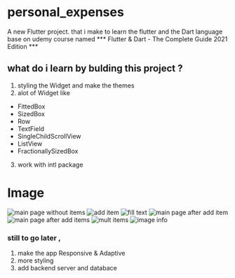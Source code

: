 # personal_expenses

A new Flutter project. that i make to learn the flutter  and the Dart language base on udemy course named *** Flutter & Dart - The Complete Guide 2021 Edition ***

## what do i learn by bulding this project ?

1. styling the Widget and make the themes
2. alot of Widget like 
  * FittedBox
  * SizedBox
  * Row
  * TextField
  * SingleChildScrollView
  * ListView
  * FractionallySizedBox
3. work with intl package 

# Image
![main page without items](./assets/images/Screenshot_1630695004.png)
![add item](./assets/images/Screenshot_1630695023.png)
![fill text ](./assets/images/Screenshot_1630695066.png)
![main page after add item](./assets/images/Screenshot_1630695073.png)
![main page after add items](./assets/images/Screenshot_1630695097.png)
![mult items](./assets/images/Screenshot_1630695195.png)
![image info](./assets/images/Screenshot_1630695308.png)



### still to go later ,
1. make the app Responsive & Adaptive 
2. more styling 
3. add backend server and databace 

